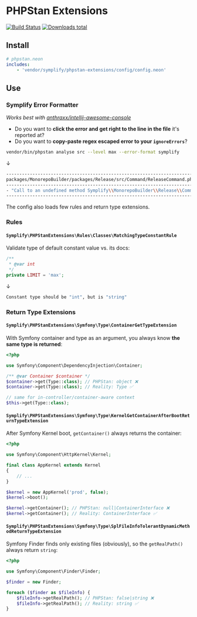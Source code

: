 # PHPStan Extensions

[![Build Status](https://img.shields.io/travis/Symplify/PHPStanExtensions/master.svg?style=flat-square)](https://travis-ci.org/Symplify/PHPStanExtensions)
[![Downloads total](https://img.shields.io/packagist/dt/symplify/phpstan-extensions.svg?style=flat-square)](https://packagist.org/packages/symplify/phpstan-extensions/stats)

## Install

```yaml
# phpstan.neon
includes:
    - 'vendor/symplify/phpstan-extensions/config/config.neon'
```

## Use

### Symplify Error Formatter

*Works best with [anthraxx/intellij-awesome-console](https://github.com/anthraxx/intellij-awesome-console)*

- Do you want to **click the error and get right to the line in the file** it's reported at?
- Do you want to **copy-paste regex escaped error to your `ignoreErrors`**?

```bash
vendor/bin/phpstan analyse src --level max --error-format symplify
```

↓

```bash
-----------------------------------------------------------------------------------------------------------------
packages/MonorepoBuilder/packages/Release/src/Command/ReleaseCommand.php:51
-----------------------------------------------------------------------------------------------------------------
- "Call to an undefined method Symplify\\MonorepoBuilder\\Release\\Command\\ReleaseCommand\:\:nonExistingCall\(\)"
-----------------------------------------------------------------------------------------------------------------
```

The config also loads few rules and return type extensions.

### Rules

#### `Symplify\PHPStanExtensions\Rules\Classes\MatchingTypeConstantRule`

Validate type of default constant value vs. its docs:

```php
/**
 * @var int
 */
private LIMIT = 'max';
```

↓

```bash
Constant type should be "int", but is "string"
```

### Return Type Extensions

#### `Symplify\PHPStanExtensions\Symfony\Type\ContainerGetTypeExtension`

With Symfony container and type as an argument, you always know **the same type is returned**:

```php
<?php

use Symfony\Component\DependencyInjection\Container;

/** @var Container $container */
$container->get(Type::class); // PHPStan: object ❌
$container->get(Type::class); // Reality: Type ✅

// same for in-controller/container-aware context
$this->get(Type::class);
```

#### `Symplify\PHPStanExtensions\Symfony\Type\KernelGetContainerAfterBootReturnTypeExtension`

After Symfony Kernel boot, `getContainer()` always returns the container:

```php
<?php

use Symfony\Component\HttpKernel\Kernel;

final class AppKernel extends Kernel
{
    // ...
}

$kernel = new AppKernel('prod', false);
$kernel->boot();

$kernel->getContainer(); // PHPStan: null|ContainerInterface ❌
$kernel->getContainer(); // Reality: ContainerInterface ✅
```

#### `Symplify\PHPStanExtensions\Symfony\Type\SplFileInfoTolerantDynamicMethodReturnTypeExtension`

Symfony Finder finds only existing files (obviously), so the `getRealPath()` always return `string`:

```php
<?php

use Symfony\Component\Finder\Finder;

$finder = new Finder;

foreach ($finder as $fileInfo) {
    $fileInfo->getRealPath(); // PHPStan: false|string ❌
    $fileInfo->getRealPath(); // Reality: string ✅
}
```